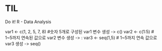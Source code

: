 # TIL

Do it! R - Data Analysis

var1 <- c(1, 2, 5, 7, 8) #숫자 5개로 구성된 var1 변수 생성 -> c()
var2 <- c(1:5) # 1~5까지 연속된 값으로 var2 변수 생성 -> :
var3 <- seq(1,5) # 1~5까지 연속 값으로 var3 생성 -> seq()
